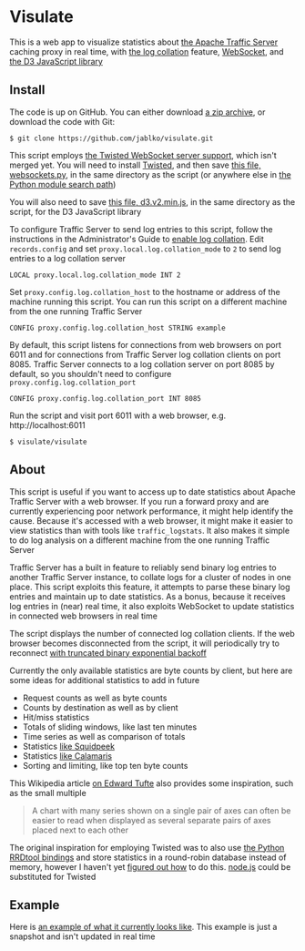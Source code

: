 Visulate
========

This is a web app to visualize statistics about [the Apache Traffic Server](http://trafficserver.apache.org/) caching proxy in real time, with [the log collation](http://trafficserver.apache.org/docs/trunk/admin/working-log-files/#CollatingEventLogFiles) feature, [WebSocket](http://en.wikipedia.org/wiki/WebSocket), and [the D3 JavaScript library](http://d3js.org/)


Install
-------

The code is up on GitHub. You can either download [a zip archive](https://github.com/jablko/visulate/zipball/master), or download the code with Git:

    $ git clone https://github.com/jablko/visulate.git

This script employs [the Twisted WebSocket server support](http://twistedmatrix.com/trac/ticket/4173), which isn't merged yet. You will need to install [Twisted](http://twistedmatrix.com/trac/), and then save [this file, websockets.py](http://twistedmatrix.com/trac/export/34546/branches/websocket-4173-3/twisted/web/websockets.py), in the same directory as the script (or anywhere else in [the Python module search path](http://docs.python.org/tutorial/modules#the-module-search-path))

You will also need to save [this file, d3.v2.min.js](http://d3js.org/d3.v2.min.js), in the same directory as the script, for the D3 JavaScript library

To configure Traffic Server to send log entries to this script, follow the instructions in the Administrator's Guide to [enable log collation](http://trafficserver.apache.org/docs/trunk/admin/working-log-files/#CollatingEventLogFiles). Edit `records.config` and set `proxy.local.log.collation_mode` to `2` to send log entries to a log collation server

    LOCAL proxy.local.log.collation_mode INT 2

Set `proxy.config.log.collation_host` to the hostname or address of the machine running this script. You can run this script on a different machine from the one running Traffic Server

    CONFIG proxy.config.log.collation_host STRING example

By default, this script listens for connections from web browsers on port 6011 and for connections from Traffic Server log collation clients on port 8085. Traffic Server connects to a log collation server on port 8085 by default, so you shouldn't need to configure `proxy.config.log.collation_port`

    CONFIG proxy.config.log.collation_port INT 8085

Run the script and visit port 6011 with a web browser, e.g. http://localhost:6011

    $ visulate/visulate


About
-----

This script is useful if you want to access up to date statistics about Apache Traffic Server with a web browser. If you run a forward proxy and are currently experiencing poor network performance, it might help identify the cause. Because it's accessed with a web browser, it might make it easier to view statistics than with tools like `traffic_logstats`. It also makes it simple to do log analysis on a different machine from the one running Traffic Server

Traffic Server has a built in feature to reliably send binary log entries to another Traffic Server instance, to collate logs for a cluster of nodes in one place. This script exploits this feature, it attempts to parse these binary log entries and maintain up to date statistics. As a bonus, because it receives log entries in (near) real time, it also exploits WebSocket to update statistics in connected web browsers in real time

The script displays the number of connected log collation clients. If the web browser becomes disconnected from the script, it will periodically try to reconnect [with truncated binary exponential backoff](http://en.wikipedia.org/wiki/Exponential_backoff#Binary_exponential_backoff_.2F_truncated_exponential_backoff)

Currently the only available statistics are byte counts by client, but here are some ideas for additional statistics to add in future

* Request counts as well as byte counts
* Counts by destination as well as by client
* Hit/miss statistics
* Totals of sliding windows, like last ten minutes
* Time series as well as comparison of totals
* Statistics [like Squidpeek](https://github.com/mnot/squidpeek)
* Statistics [like Calamaris](http://cord.de/tools/squid/calamaris/)
* Sorting and limiting, like top ten byte counts

This Wikipedia article [on Edward Tufte](http://en.wikipedia.org/wiki/Edward_Tufte) also provides some inspiration, such as the small multiple

> A chart with many series shown on a single pair of axes can often be easier to read when displayed as several separate pairs of axes placed next to each other

The original inspiration for employing Twisted was to also use [the Python RRDtool bindings](http://oss.oetiker.ch/rrdtool/prog/rrdpython.en.html) and store statistics in a round-robin database instead of memory, however I haven't yet [figured out how](http://thread.gmane.org/gmane.comp.db.rrdtool.user/18737) to do this. [node.js](http://nodejs.org/) could be substituted for Twisted


Example
-------

Here is [an example of what it currently looks like](http://nottheoilrig.com/visulate/). This example is just a snapshot and isn't updated in real time
